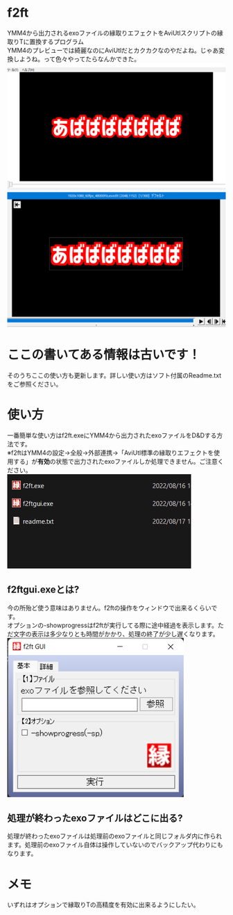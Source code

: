 # f2ft
YMM4から出力されるexoファイルの縁取りエフェクトをAviUtlスクリプトの縁取りTに置換するプログラム<br>
YMM4のプレビューでは綺麗なのにAviUtlだとカクカクなのやだよね。じゃあ変換しようね。って色々やってたらなんかできた。<br>
![](./img/f2ft1.png "")
![](./img/f2ft2.png "")

# ここの書いてある情報は古いです！
そのうちここの使い方も更新します。詳しい使い方はソフト付属のReadme.txtをご参照ください。

# 使い方
一番簡単な使い方はf2ft.exeにYMM4から出力されたexoファイルをD&Dする方法です。<br>
※f2ftはYMM4の設定→全般→外部連携→「AviUtl標準の縁取りエフェクトを使用する」が**有効**の状態で出力されたexoファイルしか処理できません。ご注意ください。<br>
![d&dのgif](./img/d%26d.gif "d&d.gif")  

## f2ftgui.exeとは?
今の所殆ど使う意味はありません。f2ftの操作をウィンドウで出来るくらいです。<br>
オプションの-showprogressはf2ftが実行してる際に途中経過を表示します。ただ文字の表示は多少なりとも時間がかかり、処理の終了が少し遅くなります。<br>
![f2ftgui.exe](./img/f2ftgui.png "f2ftgui.png")<br>

## 処理が終わったexoファイルはどこに出る?
処理が終わったexoファイルは処理前のexoファイルと同じフォルダ内に作られます。処理前のexoファイル自体は操作していないのでバックアップ代わりにもなります。

# メモ
いずれはオプションで縁取りTの高精度を有効に出来るようにしたい。
